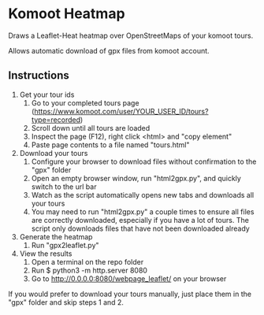 # Komoot Heatmap

Draws a Leaflet-Heat heatmap over OpenStreetMaps of your komoot tours.

Allows automatic download of gpx files from komoot account.

## Instructions

1. Get your tour ids
    1. Go to your completed tours page (https://www.komoot.com/user/YOUR_USER_ID/tours?type=recorded)
    2. Scroll down until all tours are loaded
    3. Inspect the page (F12), right click \<html\> and "copy element"
    4. Paste page contents to a file named "tours.html"
2. Download your tours
    1. Configure your browser to download files without confirmation to the "gpx" folder
    2. Open an empty browser window, run "html2gpx.py", and quickly switch to the url bar
    3. Watch as the script automatically opens new tabs and downloads all your tours
    4. You may need to run "html2gpx.py" a couple times to ensure all files are correctly downloaded, especially if you have a lot of tours. The script only downloads files that have not been downloaded already
3. Generate the heatmap
    1. Run "gpx2leaflet.py"
4. View the results
    1. Open a terminal on the repo folder
    2. Run $ python3 -m http.server 8080
    3. Go to http://0.0.0.0:8080/webpage_leaflet/ on your browser

If you would prefer to download your tours manually, just place them in the "gpx" folder and skip steps 1 and 2.